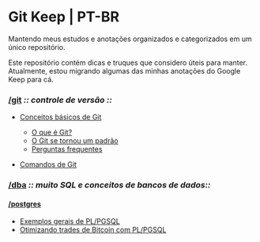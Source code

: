 Git Keep | PT-BR
=================

Mantendo meus estudos e anotações organizados e categorizados em um único repositório.

Este repositório contém dicas e truques que considero úteis para manter.
Atualmente, estou migrando algumas das minhas anotações do Google Keep para cá.

### [/git](git) _:: controle de versão ::_
- [Conceitos básicos de Git](git/about-git.md)
    * [O que é Git?](git/about-git.md#o-que-é-git)
    * [O Git se tornou um padrão](git/about-git.md#o-git-se-tornou-um-padrão)
    * [Perguntas frequentes](git/about-git.md#faq)
     

- [Comandos de Git](git/git-commands.md)

### [/dba](dba) _:: muito SQL e conceitos de bancos de dados::_
#### [/postgres ](dba/postgres)
- [Exemplos gerais de PL/PGSQL](dba/postgres/pgsql-samples.md)
- [Otimizando trades de Bitcoin com PL/PGSQL](dba/postgres/pgsql-bitcoin-sample.md)